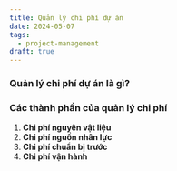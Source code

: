 ```yaml
---
title: Quản lý chi phí dự án
date: 2024-05-07
tags:
  - project-management
draft: true
---
```


### Quản lý chi phí dự án là gì?

### Các thành phần của quản lý chi phí

1. **Chi phí nguyên vật liệu**
2. **Chi phí nguồn nhân lực**
3. **Chi phí chuẩn bị trước**
4. **Chi phí vận hành**